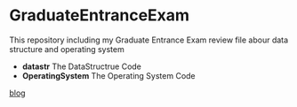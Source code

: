# GraduateEntranceExam
This repository including my Graduate Entrance Exam review file abour data structure and operating system

- **datastr** The DataStructrue Code
- **OperatingSystem** The Operating System Code

[blog](https://www.luoshaoqi.cn)

